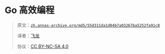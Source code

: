 # Go 高效编程

> 原文：[`zh.annas-archive.org/md5/55d311da1d04b7a03267ba5252fa91c8`](https://zh.annas-archive.org/md5/55d311da1d04b7a03267ba5252fa91c8)
> 
> 译者：[飞龙](https://github.com/wizardforcel)
> 
> 协议：[CC BY-NC-SA 4.0](http://creativecommons.org/licenses/by-nc-sa/4.0/)